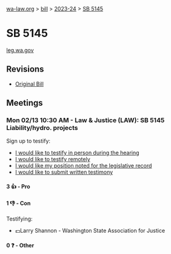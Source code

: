 [wa-law.org](/) > [bill](/bill/) > [2023-24](/bill/2023-24/) > [SB 5145](/bill/2023-24/sb/5145/)

# SB 5145
[leg.wa.gov](https://app.leg.wa.gov/billsummary?BillNumber=5145&Year=2023&Initiative=false)

## Revisions
* [Original Bill](1/)

## Meetings
### Mon 02/13 10:30 AM - Law & Justice (LAW): SB 5145 Liability/hydro. projects
Sign up to testify:
* [I would like to testify in person during the hearing](https://app.leg.wa.gov/csi/Testifier/Add?chamber=House&mId=30720&aId=151283&caId=21480&tId=1)
* [I would like to testify remotely](https://app.leg.wa.gov/csi/Testifier/Add?chamber=House&mId=30720&aId=151283&caId=21480&tId=2)
* [I would like my position noted for the legislative record](https://app.leg.wa.gov/csi/Testifier/Add?chamber=House&mId=30720&aId=151283&caId=21480&tId=3)
* [I would like to submit written testimony](https://app.leg.wa.gov/csi/Testifier/Add?chamber=House&mId=30720&aId=151283&caId=21480&tId=4)

#### 3 👍 - Pro

#### 1 👎 - Con
Testifying:
* 💵Larry Shannon - Washington State Association for Justice

#### 0 ❓ - Other
